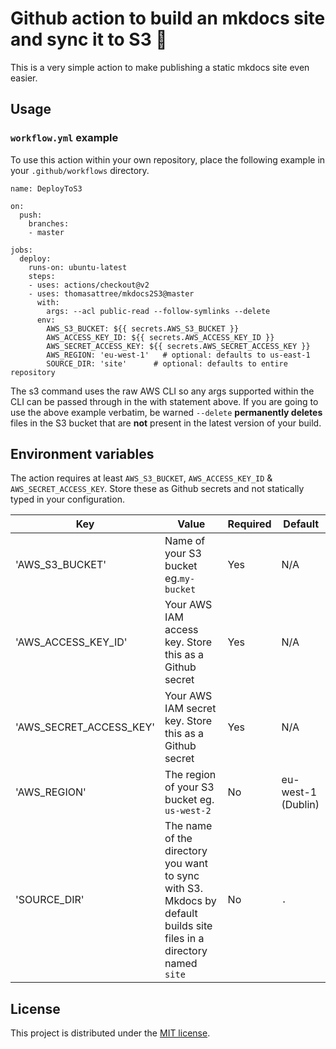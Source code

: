 # Github action to build an mkdocs site and sync it to S3 :rocket:
This is a very simple action to make publishing a static mkdocs site even easier.

## Usage
### `workflow.yml` example
To use this action within your own repository, place the following example in your `.github/workflows` directory.

```
name: DeployToS3

on:
  push:
    branches:
    - master

jobs:
  deploy:
    runs-on: ubuntu-latest
    steps:
    - uses: actions/checkout@v2
    - uses: thomasattree/mkdocs2S3@master
      with:
        args: --acl public-read --follow-symlinks --delete
      env:
        AWS_S3_BUCKET: ${{ secrets.AWS_S3_BUCKET }}
        AWS_ACCESS_KEY_ID: ${{ secrets.AWS_ACCESS_KEY_ID }}
        AWS_SECRET_ACCESS_KEY: ${{ secrets.AWS_SECRET_ACCESS_KEY }}
        AWS_REGION: 'eu-west-1'   # optional: defaults to us-east-1
        SOURCE_DIR: 'site'      # optional: defaults to entire repository
```

The s3 command uses the raw AWS CLI so any args supported within the CLI can be passed through in the with statement above. If you are going to use the above example verbatim, be warned `--delete` **permanently deletes** files in the S3 bucket that are **not** present in the latest version of your build.

## Environment variables
The action requires at least `AWS_S3_BUCKET`, `AWS_ACCESS_KEY_ID` & `AWS_SECRET_ACCESS_KEY`. Store these as Github secrets and not statically typed in your configuration.

| Key | Value | Required | Default |
| - | - | - | - |
| 'AWS_S3_BUCKET' | Name of your S3 bucket eg.`my-bucket` | Yes | N/A |
| 'AWS_ACCESS_KEY_ID' | Your AWS IAM access key. Store this as a Github secret | Yes | N/A |
| 'AWS_SECRET_ACCESS_KEY' | Your AWS IAM secret key. Store this as a Github secret | Yes | N/A |
| 'AWS_REGION' | The region of your S3 bucket eg. `us-west-2` | No | eu-west-1 (Dublin) |
| 'SOURCE_DIR' | The name of the directory you want to sync with S3. Mkdocs by default builds site files in a directory named `site` | No | `.` |

## License

This project is distributed under the [MIT license](LICENSE.md).
